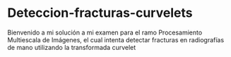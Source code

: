 # Deteccion-fracturas-curvelets
Bienvenido a mi solución a mi examen para el ramo Procesamiento Multiescala de Imágenes, el cual intenta detectar fracturas en radiografías de mano utilizando la transformada curvelet
